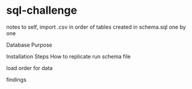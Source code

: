 # sql-challenge


notes to self, import .csv in order of tables created in schema.sql one by one

Database Purpose

Installation Steps
How to replicate
run schema file

load order for data

findings

